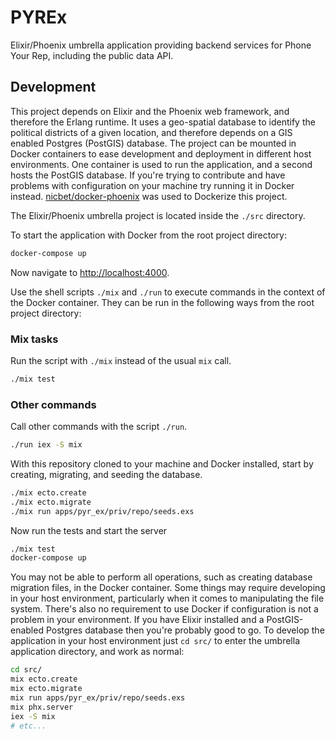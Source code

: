 # PYREx

Elixir/Phoenix umbrella application providing backend services for Phone Your Rep, including the public data API.

## Development

This project depends on Elixir and the Phoenix web framework, and therefore the Erlang runtime. It uses a geo-spatial database to identify the political districts of a given location, and therefore depends on a GIS enabled Postgres (PostGIS) database. The project can be mounted in Docker containers to ease development and deployment in different host environments. One container is used to run the application, and a second hosts the PostGIS database. If you're trying to contribute and have problems with configuration on your machine try running it in Docker instead. [nicbet/docker-phoenix](https://github.com/nicbet/docker-phoenix) was used to Dockerize this project.

The Elixir/Phoenix umbrella project is located inside the `./src` directory.

To start the application with Docker from the root project directory:

```bash
docker-compose up
```

Now navigate to [http://localhost:4000](http://localhost:4000).

Use the shell scripts `./mix` and `./run` to execute commands in the context of the Docker container. They can be run in the following ways from the root project directory:

### Mix tasks
Run the script with `./mix` instead of the usual `mix` call.

```bash
./mix test
```

### Other commands
Call other commands with the script `./run`.

```bash
./run iex -S mix
```

With this repository cloned to your machine and Docker installed, start by creating, migrating, and seeding the database.

```bash
./mix ecto.create
./mix ecto.migrate
./mix run apps/pyr_ex/priv/repo/seeds.exs
```

Now run the tests and start the server

```bash
./mix test
docker-compose up
```

You may not be able to perform all operations, such as creating database migration files, in the Docker container. Some things may require developing in your host environment, particularly when it comes to manipulating the file system. There's also no requirement to use Docker if configuration is not a problem in your environment. If you have Elixir installed and a PostGIS-enabled Postgres database then you're probably good to go. To develop the application in your host environment just `cd src/` to enter the umbrella application directory, and work as normal:

```bash
cd src/
mix ecto.create
mix ecto.migrate
mix run apps/pyr_ex/priv/repo/seeds.exs
mix phx.server
iex -S mix
# etc...
```
